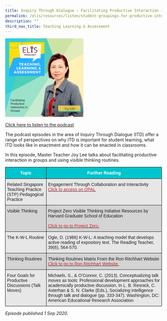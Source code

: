 ```yaml
---
title: Inquiry Through Dialogue – Facilitating Productive Interaction in Groups
permalink: /elis/resources/listen/student-groupings-for-productive-interaction/
description: ""
third_nav_title: Teaching Learning & Assessment
---
```

<img src="/images/4dd0161613d254859a5821aced6fb0598.jpg"  style="width:50%">

<a href="https://open.spotify.com/episode/5ZmBjun20Wme5tU95NSdN9">Click here to listen to the podcast</a>

The podcast episodes in the area of Inquiry Through Dialogue (ITD) offer a range of perspectives on why ITD is important for student learning, what ITD looks like in enactment and how it can be enacted in classrooms.

In this episode, Master Teacher Joy Lee talks about facilitating productive interaction in groups and using visible thinking routines.

<style type="text/css">
.tg  {border-collapse:collapse;border-spacing:0;}
.tg td{border-color:black;border-style:solid;border-width:1px;font-family:Arial, sans-serif;font-size:14px;
  overflow:hidden;padding:10px 5px;word-break:normal;}
.tg th{border-color:black;border-style:solid;border-width:1px;font-family:Arial, sans-serif;font-size:14px;
  font-weight:normal;overflow:hidden;padding:10px 5px;word-break:normal;}
.tg .tg-htg2{background-color:#00C4CC;color:#FFF;font-weight:bold;text-align:center;vertical-align:middle}
.tg .tg-ag2m{background-color:#E7E7E7;text-align:left;vertical-align:top}
.tg .tg-rfng{background-color:#D4D4D4;text-align:left;vertical-align:top}
</style>
<table class="tg">
<thead>
  <tr>
    <th class="tg-htg2"><span style="font-weight:600;color:#FFF;background-color:#00C4CC">Topic</span></th>
    <th class="tg-htg2"><span style="font-weight:600;color:#FFF;background-color:#00C4CC">Further Reading</span></th>
  </tr>
</thead>
<tbody>
  <tr>
    <td class="tg-ag2m">Related Singapore Teaching Practice (STP) Pedagogical Practice </td>
    <td class="tg-ag2m">Engagement Through Collaboration and Interactivity <br><a href="https://www.opal2.moe.edu.sg/csl/s/singapore-teaching-practice/wiki/page/view?title=Encouraging+Learner+Engagement"><span style="color:#CA2126;background-color:transparent">Click to access on OPAL</span></a><br></td>
  </tr>
  <tr>
    <td class="tg-rfng">Visible Thinking</td>
    <td class="tg-rfng">Project Zero Visible Thinking Initiative Resources by Harvard Graduate School of Education<br><br><a href="http://www.pz.harvard.edu/projects/visible-thinking"><span style="color:#CA2126;background-color:transparent">Click to go to Project Zero.</span></a></td>
  </tr>
  <tr>
    <td class="tg-ag2m">The K-W-L Routine</td>
    <td class="tg-ag2m">Ogle, D. (1986) K-W-L: A teaching model that develops active reading of expository text. The Reading Teacher, 39(6), 564-570.</td>
  </tr>
  <tr>
    <td class="tg-rfng">Thinking Routines<br></td>
    <td class="tg-rfng">Thinking Routines Matrix From the Ron Ritchhart Website<br><a href="http://www.ronritchhart.com/ronritchhart.com/COT_Resources.html"><span style="color:#CA2126;background-color:transparent">Click to go to Ron Ritchhart Website.</span></a></td>
  </tr>
  <tr>
    <td class="tg-ag2m">Four Goals for Productive Discussions (Talk Moves) </td>
    <td class="tg-ag2m">Michaels, S., &amp; O’Connor, C. (2013). Conceptualizing talk moves as tools: Professional development approaches for academically productive discussion. In L. B. Resnick, C. Asterhan &amp; S. N. Clarke (Eds.), Socializing intelligence through talk and dialogue (pp. 333-347). Washington, DC: American Educational Research Association. </td>
  </tr>
</tbody>
</table>

<em>Episode published 1 Sep 2020.</em>